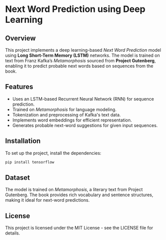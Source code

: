 # Next Word Prediction using Deep Learning

## Overview
This project implements a deep learning-based *Next Word Prediction* model using **Long Short-Term Memory (LSTM)** networks. The model is trained on text from Franz Kafka’s *Metamorphosis* sourced from **Project Gutenberg**, enabling it to predict probable next words based on sequences from the book.

## Features
- Uses an LSTM-based Recurrent Neural Network (RNN) for sequence prediction.
- Trained on *Metamorphosis* for language modeling.
- Tokenization and preprocessing of Kafka's text data.
- Implements word embeddings for efficient representation.
- Generates probable next-word suggestions for given input sequences.

## Installation
To set up the project, install the dependencies:
```bash
pip install tensorflow
```

## Dataset
The model is trained on *Metamorphosis*, a literary text from Project Gutenberg. The book provides rich vocabulary and sentence structures, making it ideal for next-word predictions.

## License
This project is licensed under the MIT License - see the LICENSE file for details.
